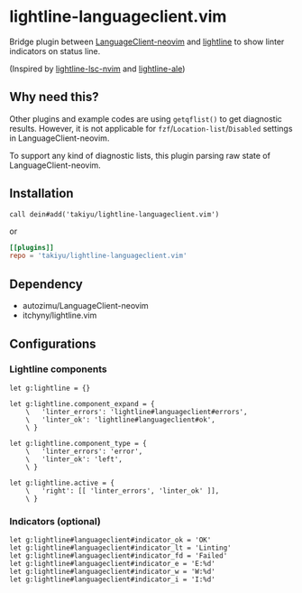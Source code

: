 # lightline-languageclient.vim

Bridge plugin between [LanguageClient-neovim](https://github.com/autozimu/LanguageClient-neovim) and [lightline](https://github.com/itchyny/lightline.vim) to show linter indicators on status line.

(Inspired by [lightline-lsc-nvim](https://github.com/Palpatineli/lightline-lsc-nvim) and [lightline-ale](https://github.com/maximbaz/lightline-ale))

## Why need this?
Other plugins and example codes are using `getqflist()` to get diagnostic results. However, it is not applicable for `fzf`/`Location-list`/`Disabled` settings in LanguageClient-neovim.

To support any kind of diagnostic lists, this plugin parsing raw state of LanguageClient-neovim.

## Installation

```viml
call dein#add('takiyu/lightline-languageclient.vim')
```
or
```toml
[[plugins]]
repo = 'takiyu/lightline-languageclient.vim'
```

## Dependency
* autozimu/LanguageClient-neovim
* itchyny/lightline.vim

## Configurations
### Lightline components
```viml
let g:lightline = {}

let g:lightline.component_expand = {
    \   'linter_errors': 'lightline#languageclient#errors',
    \   'linter_ok': 'lightline#languageclient#ok',
    \ }

let g:lightline.component_type = {
    \   'linter_errors': 'error',
    \   'linter_ok': 'left',
    \ }

let g:lightline.active = {
    \   'right': [[ 'linter_errors', 'linter_ok' ]],
    \ }

```

### Indicators (optional)
```viml
let g:lightline#languageclient#indicator_ok = 'OK'
let g:lightline#languageclient#indicator_lt = 'Linting'
let g:lightline#languageclient#indicator_fd = 'Failed'
let g:lightline#languageclient#indicator_e = 'E:%d'
let g:lightline#languageclient#indicator_w = 'W:%d'
let g:lightline#languageclient#indicator_i = 'I:%d'
```
